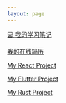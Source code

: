```yaml
---
layout: page
---
```


[💻 我的学习笔记](https://notebook.chemputer.top/)

[我的在线简历]()

[My React Project]()

[My Flutter Project]()

[My Rust Project]()

